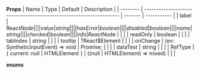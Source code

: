 **Props**
| Name | Type | Default | Description |
| -------- | ------------------------------------------------------------------- | ------- | ----------- |
| label | React$Node                                                          |         |             |
| value    | string                                                              |         |             |
| hasError | boolean                                                             |         |             |
| disabled | boolean                                                             |         |             |
| name     | string                                                              |         |             |
| checked  | boolean                                                             |         |             |
| info     | React$Node | | |
| readOnly | boolean | | |
| tabIndex | string | | |
| tooltip | ?React\$Element<any> | | |
| onChange | (ev: SyntheticInputEvent<HTMLInputElement>) => void | Promise<any>; | | |
| dataTest | string | | |
| RefType | {
current: null | HTMLElement
} | ((null | HTMLElement) => mixed) | | |

**enums**

